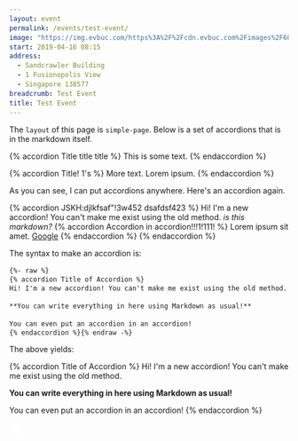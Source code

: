 ```yaml
---
layout: event
permalink: /events/test-event/
image: "https://img.evbuc.com/https%3A%2F%2Fcdn.evbuc.com%2Fimages%2F60368243%2F299813580318%2F1%2Foriginal.20190415-042354?w=512&auto=compress&rect=0%2C0%2C800%2C400&s=aeeaf534a6f3076640d7827e229769a8"
start: 2019-04-16 08:15
address:
  - Sandcrawler Building
  - 1 Fusionopolis View
  - Singapore 138577
breadcrumb: Test Event
title: Test Event
---
```

The `layout` of this page is `simple-page`. Below is a set of accordions that is in the markdown itself.

{% accordion Title title title %}
This is some text.
{% endaccordion %}

{% accordion Title! 1's %}
More text. Lorem ipsum.
{% endaccordion %}

As you can see, I can put accordions anywhere. Here's an accordion again.

{% accordion JSKH:djlkfsaf"!3w452 dsafdsf423 %}
Hi! I'm a new accordion! You can't make me exist using the old method. *is this markdown?*
{% accordion Accordion in accordion!!!1!111! %}
Lorem ipsum sit amet. [Google](https://www.google.com)
{% endaccordion %}
{% endaccordion %}

The syntax to make an accordion is:

```
{%- raw %}
{% accordion Title of Accordion %}
Hi! I'm a new accordion! You can't make me exist using the old method. 

**You can write everything in here using Markdown as usual!**

You can even put an accordion in an accordion!
{% endaccordion %}{% endraw -%}
```

The above yields:

{% accordion Title of Accordion %}
Hi! I'm a new accordion! You can't make me exist using the old method. 

**You can write everything in here using Markdown as usual!**

You can even put an accordion in an accordion!
{% endaccordion %}

![test image](/assets/img/facebook.png)